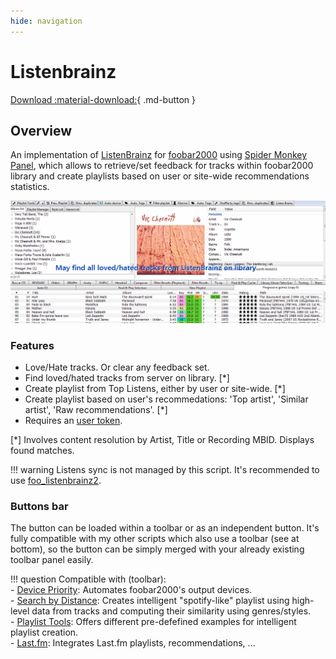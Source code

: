 ```yaml
---
hide: navigation
---
```


# Listenbrainz

[Download :material-download:](https://github.com/regorxxx/ListenBrainz-SMP){ .md-button }

## Overview

An implementation of [ListenBrainz](https://listenbrainz.org/) for [foobar2000](https://www.foobar2000.org)
 using [Spider Monkey Panel](https://theqwertiest.github.io/foo_spider_monkey_panel),
 which allows to retrieve/set feedback for tracks within foobar2000 library and create
 playlists based on user or site-wide recommendations statistics.

![ListenBrainz](../images/lb.gif)

### Features
- Love/Hate tracks. Or clear any feedback set.
- Find loved/hated tracks from server on library. [*]
- Create playlist from Top Listens, either by user or site-wide. [*]
- Create playlist based on user's recommedations: 'Top artist', 'Similar artist', 'Raw recommendations'. [*]
- Requires an [user token](https://listenbrainz.org/profile/).

[*] Involves content resolution by Artist, Title or Recording MBID. Displays found matches.

!!! warning
	Listens sync is not managed by this script. It's recommended to use
	[foo_listenbrainz2](https://github.com/phw/foo_listenbrainz2).

### Buttons bar
The button can be loaded within a toolbar or as an independent button. 
It's fully compatible with my other scripts which also use a toolbar (see at bottom), 
so the button can be simply merged with your already existing toolbar panel easily.

!!! question
	Compatible with (toolbar):  
	- [Device Priority](../../scripts/device-priority-smp): Automates foobar2000's output devices.  
    - [Search by Distance](../../scripts/search-by-distance-smp): Creates intelligent "spotify-like"
	playlist using high-level data from tracks and computing their similarity using genres/styles.  
    - [Playlist Tools](../../scripts/playlist-tools-smp): Offers different pre-defefined examples for 
	intelligent playlist creation.  
	- [Last.fm](../../scripts/lastfm-smp): Integrates Last.fm playlists, recommendations, ...  
